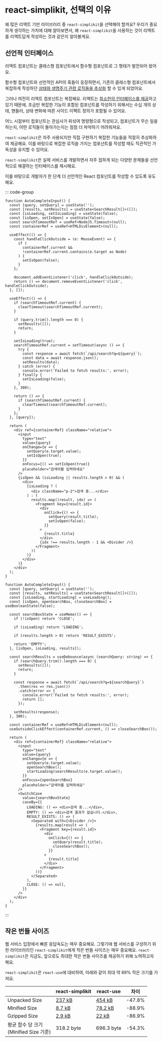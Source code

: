 # react-simplikit, 선택의 이유

왜 많은 리액트 기반 라이브러리 중 `react-simplikit`을 선택해야 할까요? 우리가 중요하게 생각하는 가치에 대해 알아보면서, 왜 `react-simplikit`을 사용하는 것이 리액트를 리액트답게 작성하는 것과 같은지 알아볼게요.

## 선언적 인터페이스

리액트 컴포넌트는 클래스형 컴포넌트에서 함수형 컴포넌트로 그 형태가 발전되어 왔어요.

함수형 컴포넌트와 선언적인 API의 훅들이 등장하면서, 기존의 클래스형 컴포넌트에서 복잡하게 작성하던 [상태와 생명주기 관련 로직들을 추상화](https://ko.legacy.reactjs.org/docs/hooks-intro.html#ts-hard-to-reuse-stateful-logic-between-components) 할 수 있게 되었어요.

그러나 여전히 리액트 컴포넌트는 복잡해요. 리액트는 [최소한의 인터페이스를 제공](https://ko.legacy.reactjs.org/docs/design-principles.html#common-abstraction)하고 있기 때문에, 조금만 복잡한 기능이 포함된 컴포넌트를 작성하기 위해서는 수십 개의 상태, 핸들러, 상태 변화에 따른 사이드 이펙트 정의가 포함될 수 있어요.

어느 시점부터 컴포넌트는 관심사가 뒤섞여 명령형으로 작성되고, 컴포넌트가 무슨 일을 하는지, 어떤 로직들이 돌아가는지는 점점 더 파악하기 어려워져요.

`react-simplikit`은 자주 사용되지만 직접 구현하기 복잡한 기능들을 적절히 추상화하여 제공해요. 이를 바탕으로 복잡한 로직을 가지는 컴포넌트를 작성할 때도 직관적인 가독성을 유지할 수 있어요.

`react-simplikit`은 실제 서비스를 개발하면서 자주 접하게 되는 다양한 문제들을 선언적으로 해결하는 인터페이스를 제시해요.

이를 바탕으로 개발자가 한 단계 더 선언적인 React 컴포넌트를 작성할 수 있도록 유도해요.

::: code-group

```tsx [without-react-simplikit.tsx]
function AutoCompleteInput() {
  const [query, setQuery] = useState('');
  const [results, setResults] = useState<SearchResult[]>([]);
  const [isLoading, setIsLoading] = useState(false);
  const [isOpen, setIsOpen] = useState(false);
  const searchTimeoutRef = useRef<NodeJS.Timeout>(null);
  const containerRef = useRef<HTMLDivElement>(null);

  useEffect(() => {
    const handleClickOutside = (e: MouseEvent) => {
      if (
        containerRef.current &&
        !containerRef.current.contains(e.target as Node)
      ) {
        setIsOpen(false);
      }
    };

    document.addEventListener('click', handleClickOutside);
    return () => document.removeEventListener('click', handleClickOutside);
  }, []);

  useEffect(() => {
    if (searchTimeoutRef.current) {
      clearTimeout(searchTimeoutRef.current);
    }

    if (query.trim().length === 0) {
      setResults([]);
      return;
    }

    setIsLoading(true);
    searchTimeoutRef.current = setTimeout(async () => {
      try {
        const response = await fetch(`/api/search?q=${query}`);
        const data = await response.json();
        setResults(data);
      } catch (error) {
        console.error('Failed to fetch results:', error);
      } finally {
        setIsLoading(false);
      }
    }, 300);

    return () => {
      if (searchTimeoutRef.current) {
        clearTimeout(searchTimeoutRef.current);
      }
    };
  }, [query]);

  return (
    <div ref={containerRef} className="relative">
      <input
        type="text"
        value={query}
        onChange={e => {
          setQuery(e.target.value);
          setIsOpen(true);
        }}
        onFocus={() => setIsOpen(true)}
        placeholder="검색어를 입력하세요"
      />
      {isOpen && (isLoading || results.length > 0) && (
        <div>
          {isLoading ? (
            <div className="p-2">검색 중...</div>
          ) : (
            results.map((result, idx) => (
              <Fragment key={result.id}>
                <div
                  onClick={() => {
                    setQuery(result.title);
                    setIsOpen(false);
                  }}
                >
                  {result.title}
                </div>
                {idx !== results.length - 1 && <Divider />}
              </Fragment>
            ))
          )}
        </div>
      )}
    </div>
  );
}
```

```tsx [with-react-simplikit.tsx]
function AutoCompleteInput() {
  const [query, setQuery] = useState('');
  const [results, setResults] = useState<SearchResult[]>([]);
  const [isLoading, startLoading] = useLoading();
  const [isOpen, openSearchBox, closeSearchBox] = useBooleanState(false);

  const searchBoxState = useMemo(() => {
    if (!isOpen) return 'CLOSE';

    if (isLoading) return 'LOADING';

    if (results.length > 0) return 'RESULT_EXISTS';

    return 'EMPTY';
  }, [isOpen, isLoading, results]);

  const searchResults = useDebounce(async (searchQuery: string) => {
    if (searchQuery.trim().length === 0) {
      setResults([]);
      return;
    }

    const response = await fetch(`/api/search?q=${searchQuery}`)
      .then(res => res.json())
      .catch(error => {
        console.error('Failed to fetch results:', error);
        return [];
      });

    setResults(response);
  }, 300);

  const containerRef = useRef<HTMLDivElement>(null);
  useOutsideClickEffect(containerRef.current, () => closeSearchBox());

  return (
    <div ref={containerRef} className="relative">
      <input
        type="text"
        value={query}
        onChange={e => {
          setQuery(e.target.value);
          openSearchBox();
          startLoading(searchResults(e.target.value));
        }}
        onFocus={openSearchBox}
        placeholder="검색어를 입력하세요"
      />
      <SwitchCase
        value={searchBoxState}
        caseBy={{
          LOADING: () => <div>검색 중...</div>,
          EMPTY: () => <div>검색 결과가 없습니다.</div>,
          RESULT_EXISTS: () => (
            <Separated with={<Divider />}>
              {results.map(result => (
                <Fragment key={result.id}>
                  <div
                    onClick={() => {
                      setQuery(result.title);
                      closeSearchBox();
                    }}
                  >
                    {result.title}
                  </div>
                </Fragment>
              ))}
            </Separated>
          ),
          CLOSE: () => null,
        }}
      />
    </div>
  );
}
```

:::

## 작은 번들 사이즈

웹 서비스 입장에서 빠른 응답속도는 매우 중요해요. 그렇기에 웹 서비스를 구성하기 위한 라이브러리인 `react-simplikit`에게 작은 번들 사이즈는 매우 중요해요. `react-simplikit`은 지금도, 앞으로도 최대한 작은 번들 사이즈를 제공하기 위해 노력하고자 해요.

`react-simplikit`은 `react-use`에 대비하여, 아래와 같이 최대 약 89% 작은 크기를 가져요.

|                                            | react-simplikit                                                   | react-use                                                    | 차이   |
| ------------------------------------------ | ----------------------------------------------------------------- | ------------------------------------------------------------ | ------ |
| Unpacked Size                              | [237 kB](https://www.npmjs.com/package/react-simplikit)           | [454 kB](https://www.npmjs.com/package/react-use)            | -47.8% |
| Minified Size                              | [8.7 kB](https://bundlephobia.com/package/react-simplikit@0.0.29) | [78.2 kB](https://bundlephobia.com/package/react-use@17.6.0) | -88.9% |
| Gzipped Size                               | [2.9 kB](https://bundlephobia.com/package/react-simplikit@0.0.29) | [22 kB](https://bundlephobia.com/package/react-use@17.6.0)   | -86.9% |
| 평균 함수 당 크기<br/>(Minified Size 기준) | 318.2 byte                                                        | 696.3 byte                                                   | -54.3% |
